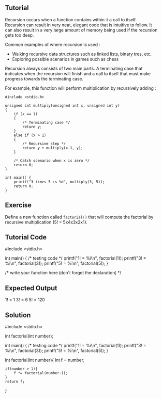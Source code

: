 Tutorial
--------
 
Recursion occurs when a function contains within it a call to itself. Recursion can result in very neat, elegant code that is intuitive to follow. It can also result in a very large amount of memory being used if the recursion gets too deep.
 
Common examples of where recursion is used :
 
* Walking recursive data structures such as linked lists, binary tres, etc.
* Exploring possible scenarios in games such as chess
 
Recursion always consists of two main parts. A terminating case that indicates when the recursion will finish and a call to itself that must make progress towards the terminating case.
 
For example, this function will perform multiplication by recursively adding :

    #include <stdio.h>

    unsigned int multiply(unsigned int x, unsigned int y)
    {
        if (x == 1)
        {
            /* Terminating case */
            return y;
        }
        else if (x > 1)
        {
            /* Recursive step */
            return y + multiply(x-1, y);
        }
 
        /* Catch scenario when x is zero */
        return 0;
    }

    int main() {
        printf("3 times 5 is %d", multiply(3, 5));
        return 0;
    }
 
Exercise
--------
 
Define a new function called `factorial()` that will compute the factorial by recursive multiplication (5! = 5x4x3x2x1).
 
Tutorial Code
-------------

#include <stdio.h>

int main() {
  /* testing code */
  printf("1! = %i\n", factorial(1));
  printf("3! = %i\n", factorial(3));
  printf("5! = %i\n", factorial(5));
}

/* write your function here (don't forget the declaration) */

Expected Output
---------------

1! = 1
3! = 6
5! = 120

Solution
--------

#include <stdio.h>

int factorial(int number);

int main() {
  /* testing code */
  printf("1! = %i\n", factorial(1));
  printf("3! = %i\n", factorial(3));
  printf("5! = %i\n", factorial(5));
}

int factorial(int number){
    int f = number;
    
    if(number > 1){
        f *= factorial(number-1);
    }
    return f;
}
